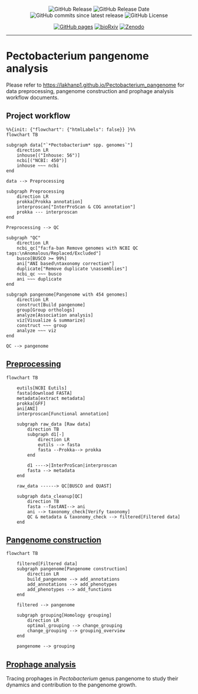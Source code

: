 <div align="center">
    <p>
        <img alt="GitHub Release" src="https://img.shields.io/github/v/release/lakhanp1/pectobacterium_pangenome">
        <img alt="GitHub Release Date" src="https://img.shields.io/github/release-date/lakhanp1/pectobacterium_pangenome">
        <img alt="GitHub commits since latest release" src="https://img.shields.io/github/commits-since/lakhanp1/pectobacterium_pangenome/latest">
        <img alt="GitHub License" src="https://img.shields.io/github/license/lakhanp1/pectobacterium_pangenome">
    </p>
    <p>
        <a href='https://lakhanp1.github.io/Pectobacterium_pangenome/scripts/notebooks/'><img alt="GitHub pages" src='https://img.shields.io/badge/Project-GitHub%20pages-green'></a>
        <a href='https://doi.org/10.1101/2024.09.02.610764'><img alt="bioRxiv" src='https://img.shields.io/badge/bioRxiv-10.1101%2F2024.09.02.610764-green'></a>
        <a href='https://doi.org/10.5281/zenodo.12772014'><img alt="Zenodo" src='https://img.shields.io/badge/Zenodo-10.5281%2Fzenodo.12772014-blue'></a>
    </p>
</div>

---

# Pectobacterium pangenome analysis

Please refer to https://lakhanp1.github.io/Pectobacterium_pangenome for data
preprocessing, pangenome construction and prophage analysis workflow documents.

## Project workflow

```mermaid
%%{init: {"flowchart": {"htmlLabels": false}} }%%
flowchart TB

subgraph data["`*Pectobacterium* spp. genomes`"]
    direction LR
    inhouse[("Inhouse: 56")]
    ncbi[("NCBI: 450")]
    inhouse ~~~ ncbi
end

data --> Preprocessing

subgraph Preprocessing
    direction LR
    prokka[Prokka annotation]
    interproscan["InterProScan & COG annotation"]
    prokka --- interproscan
end

Preprocessing --> QC

subgraph "QC"
    direction LR
    ncbi_qc["fa:fa-ban Remove genomes with NCBI QC tags:\nAnomalous/Replaced/Excluded"]
    busco[BUSCO >= 99%]
    ani["ANI based\ntaxonomy correction"]
    duplicate["Remove duplicate \nassemblies"]
    ncbi_qc ~~~ busco
    ani ~~~ duplicate
end

subgraph pangenome[Pangenome with 454 genomes]
    direction LR
    construct[Build pangenome]
    group[Group orthologs]
    analyze[Association analysis]
    viz[Visualize & summarize]
    construct ~~~ group
    analyze ~~~ viz
end

QC --> pangenome

```

## [Preprocessing](https://lakhanp1.github.io/Pectobacterium_pangenome/scripts/notebooks/preprocessing.html)

```mermaid
flowchart TB

    eutils[NCBI Eutils]
    fasta[download FASTA]
    metadata[extract metadata]
    prokka[GFF]
    ani[ANI]
    interproscan[Functional annotation]

    subgraph raw_data [Raw data]
        direction TB
        subgraph d1[-]
            direction LR
            eutils --> fasta
            fasta --Prokka--> prokka
        end

        d1 ---->|InterProScan|interproscan
        fasta --> metadata
    end

    raw_data ------> QC[BUSCO and QUAST]

    subgraph data_cleanup[QC]
        direction TB
        fasta --fastANI--> ani
        ani --> taxonomy_check[Verify taxonomy]
        QC & metadata & taxonomy_check --> filtered[Filtered data]
    end
```

## [Pangenome construction](https://lakhanp1.github.io/Pectobacterium_pangenome/scripts/notebooks/pangenome_construction.html)

```mermaid
flowchart TB

    filtered[Filtered data]
    subgraph pangenome[Pangenome construction]
        direction LR
        build_pangenome --> add_annotations
        add_annotations --> add_phenotypes
        add_phenotypes --> add_functions
    end
    
    filtered --> pangenome

    subgraph grouping[Homology grouping]
        direction LR
        optimal_grouping --> change_grouping
        change_grouping --> grouping_overview
    end

    pangenome --> grouping

```

## [Prophage analysis](https://lakhanp1.github.io/Pectobacterium_pangenome/scripts/notebooks/prophage_analysis.html)

Tracing prophages in *Pectobacterium* genus pangenome to study their dynamics and contribution to the pangenome growth.